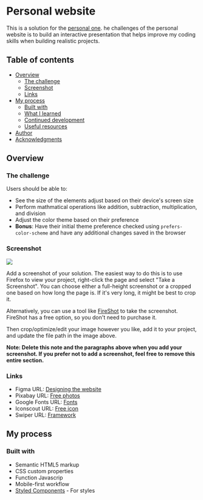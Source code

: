 # Personal website

This is a solution for the [personal one](https://www.frontendmentor.io/challenges/calculator-app-9lteq5N29). he challenges of the personal website is to build an interactive presentation that helps improve my coding skills when building realistic projects. 


## Table of contents

- [Overview](#overview)
  - [The challenge](#the-challenge)
  - [Screenshot](#screenshot)
  - [Links](#links)
- [My process](#my-process)
  - [Built with](#built-with)
  - [What I learned](#what-i-learned)
  - [Continued development](#continued-development)
  - [Useful resources](#useful-resources)
- [Author](#author)
- [Acknowledgments](#acknowledgments)


## Overview

### The challenge

Users should be able to:

- See the size of the elements adjust based on their device's screen size
- Perform mathmatical operations like addition, subtraction, multiplication, and division
- Adjust the color theme based on their preference
- **Bonus**: Have their initial theme preference checked using `prefers-color-scheme` and have any additional changes saved in the browser

### Screenshot

![](./screenshot.jpg)

Add a screenshot of your solution. The easiest way to do this is to use Firefox to view your project, right-click the page and select "Take a Screenshot". You can choose either a full-height screenshot or a cropped one based on how long the page is. If it's very long, it might be best to crop it.

Alternatively, you can use a tool like [FireShot](https://getfireshot.com/) to take the screenshot. FireShot has a free option, so you don't need to purchase it. 

Then crop/optimize/edit your image however you like, add it to your project, and update the file path in the image above.

**Note: Delete this note and the paragraphs above when you add your screenshot. If you prefer not to add a screenshot, feel free to remove this entire section.**

### Links

- Figma URL: [Designing the website](https://www.figma.com/)
- Pixabay URL: [Free photos](https://pixabay.com/pt/)
- Google Fonts URL: [Fonts](https://fonts.google.com/)
- Iconscout URL: [Free icon](https://your-live-site-url.com)
- Swiper URL: [Framework](https://swiperjs.com/)

## My process

### Built with

- Semantic HTML5 markup
- CSS custom properties
- Function Javascrip
- Mobile-first workflow
- [Styled Components](https://styled-components.com/) - For styles



